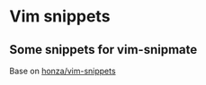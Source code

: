  Vim snippets
========

Some snippets for vim-snipmate
------------------------------

Base on [honza/vim-snippets](https://github.com/honza/vim-snippets)
